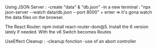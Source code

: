 Using JSON Server :
-create "data" & "db.json"
-in a new terminal : "npx json-server --watch data/db.json --port 8000" + enter => it's gona watch the data files on the browser.

The React Router:
npm install react-router-dom@5. Install the 6 version lately if needed. With the v6 Switch becomes Routes

UseEffect Cleanup : 
-cleanup fonction
-use of an abort controller